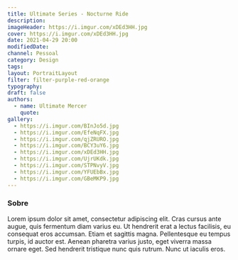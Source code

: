 ```yaml
---
title: Ultimate Series - Nocturne Ride
description:
imageHeader: https://i.imgur.com/xDEd3HH.jpg
cover: https://i.imgur.com/xDEd3HH.jpg
date: 2021-04-29 20:00
modifiedDate:
channel: Pessoal
category: Design
tags:
layout: PortraitLayout
filter: filter-purple-red-orange
typography:
draft: false
authors:
  - name: Ultimate Mercer
    quote:
gallery:
  - https://i.imgur.com/BInJo5d.jpg
  - https://i.imgur.com/EfeNqFX.jpg
  - https://i.imgur.com/qjZRURO.jpg
  - https://i.imgur.com/BCY3uY6.jpg
  - https://i.imgur.com/xDEd3HH.jpg
  - https://i.imgur.com/UjrUKdk.jpg
  - https://i.imgur.com/STPNvyV.jpg
  - https://i.imgur.com/YFUEbBx.jpg
  - https://i.imgur.com/GBeMKP9.jpg
---
```


### Sobre

Lorem ipsum dolor sit amet, consectetur adipiscing elit. Cras cursus ante augue, quis fermentum diam varius eu. Ut hendrerit erat a lectus facilisis, eu consequat eros accumsan. Etiam et sagittis magna. Pellentesque eu tempus turpis, id auctor est. Aenean pharetra varius justo, eget viverra massa ornare eget. Sed hendrerit tristique nunc quis rutrum. Nunc ut iaculis eros.
